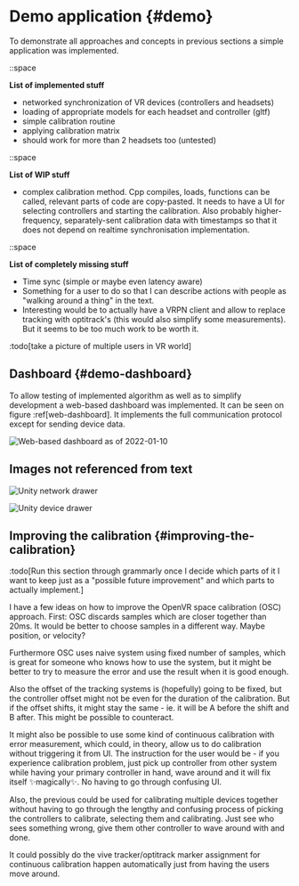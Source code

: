 # Demo application {#demo}

To demonstrate all approaches and concepts in previous sections a simple application was implemented.

::space

**List of implemented stuff**

- networked synchronization of VR devices (controllers and headsets)
- loading of appropriate models for each headset and controller (gltf)
- simple calibration routine
- applying calibration matrix
- should work for more than 2 headsets too (untested)

::space

**List of WIP stuff**

- complex calibration method. Cpp compiles, loads, functions can be called, relevant parts of code are copy-pasted. It needs to have a UI for selecting controllers and starting the calibration. Also probably higher-frequency, separately-sent calibration data with timestamps so that it does not depend on realtime synchronisation implementation.

::space

**List of completely missing stuff**

- Time sync (simple or maybe even latency aware)
- Something for a user to do so that I can describe actions with people as "walking around a thing" in the text.
- Interesting would be to actually have a VRPN client and allow to replace tracking with optitrack's (this would also simplify some measurements). But it seems to be too much work to be worth it.

:todo[take a picture of multiple users in VR world]

## Dashboard {#demo-dashboard}

To allow testing of implemented algorithm as well as to simplify development a web-based dashboard was implemented. It can be seen on figure :ref[web-dashboard]. It implements the full communication protocol except for sending device data.

![Web-based dashboard as of 2022-01-10](web-dashboard.png 'web-dashboard')

## Images not referenced from text

![Unity network drawer](unity-net-drawer.png 'net-drawer')

![Unity device drawer](unity-device-drawer.png 'device-drawer')

## Improving the calibration {#improving-the-calibration}

:todo[Run this section through grammarly once I decide which parts of it I want to keep just as a "possible future improvement" and which parts to actually implement.]

I have a few ideas on how to improve the OpenVR space calibration (OSC) approach. First: OSC discards samples which are closer together than 20ms. It would be better to choose samples in a different way. Maybe position, or velocity?

Furthermore OSC uses naive system using fixed number of samples, which is great for someone who knows how to use the system, but it might be better to try to measure the error and use the result when it is good enough.

Also the offset of the tracking systems is (hopefully) going to be fixed, but the controller offset might not be even for the duration of the calibration. But if the offset shifts, it might stay the same - ie. it will be A before the shift and B after. This might be possible to counteract.

It might also be possible to use some kind of continuous calibration with error measurement, which could, in theory, allow us to do calibration without triggering it from UI. The instruction for the user would be - if you experience calibration problem, just pick up controller from other system while having your primary controller in hand, wave around and it will fix itself ✨magically✨. No having to go through confusing UI.

Also, the previous could be used for calibrating multiple devices together without having to go through the lengthy and confusing process of picking the controllers to calibrate, selecting them and calibrating. Just see who sees something wrong, give them other controller to wave around with and done.

It could possibly do the vive tracker/optitrack marker assignment for continuous calibration happen automatically just from having the users move around.
